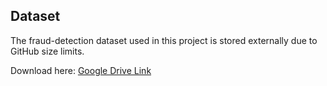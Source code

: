 ## Dataset

The fraud-detection dataset used in this project is stored externally due to GitHub size limits.

Download here: [Google Drive Link](https://drive.google.com/file/d/1KRrke9-c0o-2S4sKSkgIVl4vdb-6xaCw/view?usp=drive_link)
